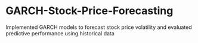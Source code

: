 # GARCH-Stock-Price-Forecasting
Implemented GARCH models to forecast stock price volatility and evaluated predictive performance using historical data
